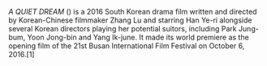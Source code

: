 _A QUIET DREAM_ () is a 2016 South Korean drama film written and directed by Korean-Chinese filmmaker Zhang Lu and starring Han Ye-ri alongside several Korean directors playing her potential suitors, including Park Jung-bum, Yoon Jong-bin and Yang Ik-june. It made its world premiere as the opening film of the 21st Busan International Film Festival on October 6, 2016.[1]
